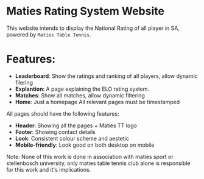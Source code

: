 # Maties Rating System Website

This website intends to display the National Rating of all player in SA, powered by `Maties Table Tennis`.

# Features:
- **Leaderboard**: Show the ratings and ranking of all players, allow dynamic filering
- **Explantion**: A page explaining the ELO rating system.
- **Matches**: Show all matches, allow dynamic filtering
- **Home**: Just a homepage
All relevant pages must be timestamped


All pages should have the following features:
- **Header**: Showing all the pages + Maties TT logo
- **Footer**: Showing contact details
- **Look**: Consistent colour scheme and aestetic
- **Mobile-friendly**: Look good on both desktop on mobile


Note: None of this work is done in association with maties sport or stellenbosch university, only maties table tennis club alone is responsible for this work and it's implications.